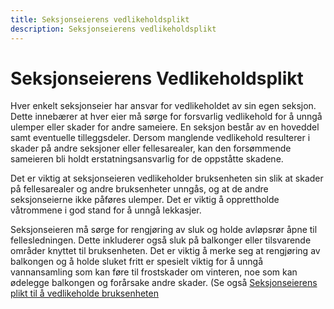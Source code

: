 ```yaml
---
title: Seksjonseierens vedlikeholdsplikt
description: Seksjonseierens vedlikeholdsplikt
---
```


# Seksjonseierens Vedlikeholdsplikt

Hver enkelt seksjonseier har ansvar for vedlikeholdet av sin egen seksjon. Dette innebærer at hver eier må sørge for forsvarlig vedlikehold for å unngå ulemper eller skader for andre sameiere. En seksjon består av en hoveddel samt eventuelle tilleggsdeler. Dersom manglende vedlikehold resulterer i skader på andre seksjoner eller fellesarealer, kan den forsømmende sameieren bli holdt erstatningsansvarlig for de oppståtte skadene.

Det er viktig at seksjonseieren vedlikeholder bruksenheten sin slik at skader på fellesarealer og andre bruksenheter unngås, og at de andre seksjonseierne ikke påføres ulemper. Det er viktig å opprettholde våtrommene i god stand for å unngå lekkasjer.

Seksjonseieren må sørge for rengjøring av sluk og holde avløpsrør åpne til fellesledningen. Dette inkluderer også sluk på balkonger eller tilsvarende områder knyttet til bruksenheten. Det er viktig å merke seg at rengjøring av balkongen og å holde sluket fritt er spesielt viktig for å unngå vannansamling som kan føre til frostskader om vinteren, noe som kan ødelegge balkongen og forårsake andre skader. (Se også [Seksjonseierens plikt til å vedlikeholde bruksenheten](./vedtekter)
